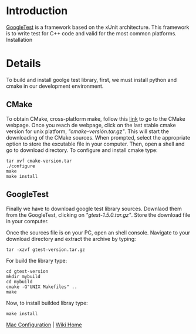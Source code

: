 # Introduction #

[GoogleTest](http://code.google.com/p/googletest/) is a framework based on the xUnit architecture. This framework is to write test for C++ code and valid for the most common platforms.
Installation

# Details #
To build and install goolge test library, first, we must install python and cmake in our development environment.

## CMake ##
To obtain CMake, cross-platform make, follow this [link](http://www.cmake.org/cmake/resources/software.html) to go to the CMake webpage. Once you reach de webpage, click on the last stable cmake version for unix platform, _"cmake-versión.tar.gz"_. This will start the downloading of the CMake sources. When prompted, select the appropriate option to store the excutable file in your computer. Then, open a shell and go to download directory. To configure and install cmake type:
```
tar xvf cmake-version.tar
./configure
make
make install
```

## GoogleTest ##
Finally we have to download google test library sources. Downlaod them from the GoogleTest, clicking on _"gtest-1.5.0.tar.gz"_. Store the download file in your computer.

Once the sources file is on your PC, open an shell console. Navigate to your download directory and extract the archive by typing:
```
tar -xzvf gtest-version.tar.gz
```

For build the library type:
```
cd gtest-version
mkdir mybuild
cd mybuild
cmake -G"UNIX Makefiles" ..
make
```

Now, to install builded libray type:
```
make install
```


[Mac Configuration](InstallingForMac.md) | [Wiki Home](http://code.google.com/p/tonatiuh/w/list)